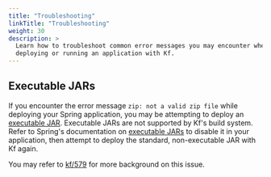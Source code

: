 ```yaml
---
title: "Troubleshooting"
linkTitle: "Troubleshooting"
weight: 30
description: >
  Learn how to troubleshoot common error messages you may encounter when
  deploying or running an application with Kf.
---
```


## Executable JARs
[executable-jar]: https://docs.spring.io/spring-boot/docs/current/reference/html/deployment-install.html 
If you encounter the error message `zip: not a valid zip file` while deploying
your Spring application, you may be attempting to deploy an [executable
JAR][executable-jar]. Executable JARs are not supported by Kf's build system.
Refer to Spring's documentation on [executable JARs][executable-jar] to disable it
in your application, then attempt to deploy the standard, non-executable JAR
with Kf again.

[exe-jar-issue]: https://github.com/poy/kf/issues/579
You may refer to [kf/579][exe-jar-issue] for more background on this issue.
